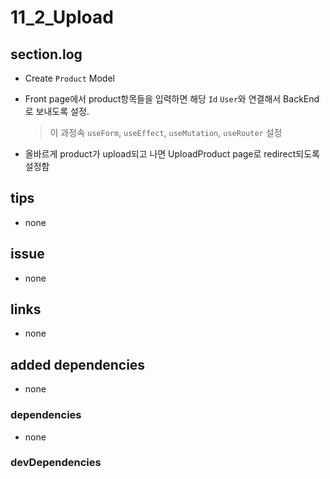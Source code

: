# 11_2_Upload

## section.log

- Create `Product` Model

- Front page에서 product항목들을 입력하면 해당 `Id` `User`와 연결해서 BackEnd로 보내도록 설정.

  > 이 과정속 `useForm`, `useEffect`, `useMutation`, `useRouter` 설정

- 올바르게 product가 upload되고 나면 UploadProduct page로 redirect되도록 설정함

## tips

- none

## issue

- none

## links

- none

## added dependencies

- none

### dependencies

- none

### devDependencies
